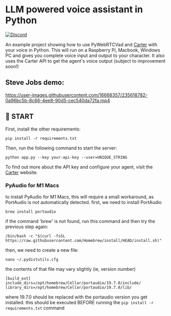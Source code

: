 # LLM powered voice assistant in Python

[![Discord](https://img.shields.io/badge/Discord-%235865F2.svg?style=for-the-badge&logo=discord&logoColor=white)](https://discord.gg/EBfr3vHd8M)

An example project showing how to use PyWebRTCVad and [Carter](https://www.carterlabs.ai) with your voice in Python. This will run on a Raspberry Pi, Macbook, Windows PC and gives you complete voice input and output to your character. It also uses the Carter API to get the agent's voice output (subject to improvement soon!)

## Steve Jobs demo:

https://user-images.githubusercontent.com/16668357/235618782-0a96bc5b-8c66-4ee8-90d5-cec540da72fa.mp4

## 🚀 START

First, install the other requirements:

`pip install -r requirements.txt`

Then, run the following command to start the server:

`python app.py --key your-api-key --user=UNIQUE_STRING`

To find out more about the API key and configure your agent, visit the [Carter](https://www.carterlabs.ai/) website.

<h3>PyAudio for M1 Macs</h3>
to install PyAudio for M1 Macs, this will require a small workaround, as PortAudio is not automatically detected.
first, we need to install PortAudio

```
brew install portaudio
```

if the command 'brew' is not found, run this command and then try the previous step again:

```
/bin/bash -c "$(curl -fsSL https://raw.githubusercontent.com/Homebrew/install/HEAD/install.sh)"
```

then, we need to create a new file:

```
nano ~/.pydistutils.cfg
```

the contents of that file may vary slightly (ie, version number)

```
[build_ext]
include_dirs=/opt/homebrew/Cellar/portaudio/19.7.0/include/
library_dirs=/opt/homebrew/Cellar/portaudio/19.7.0/lib/
```

where 19.7.0 should be replaced with the portaudio version you get installed.
this should be executed BEFORE running the `pip install -r requirements.txt` command
